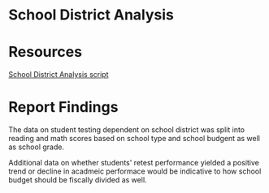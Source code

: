 # School District Analysis

# Resources
[School District Analysis script](https://github.com/vzhang90/School_District_Analysis/blob/main/Student_Data_Challenge_Starter_Code.ipynb)

# Report Findings
The data on student testing dependent on school district was split into reading and math scores based on school type and school budgent as well as school grade.     

Additional data on whether students' retest performance yielded a positive trend or decline in acadmeic performace would be indicative to how school budget should be fiscally divided as well.

